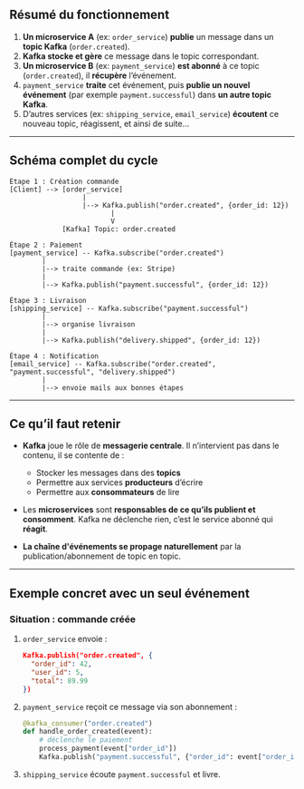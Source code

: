 ## Résumé du fonctionnement

1. **Un microservice A** (ex: `order_service`) **publie** un message dans un **topic Kafka** (`order.created`).
2. **Kafka stocke et gère** ce message dans le topic correspondant.
3. **Un microservice B** (ex: `payment_service`) **est abonné** à ce topic (`order.created`), il **récupère** l’événement.
4. `payment_service` **traite** cet événement, puis **publie un nouvel événement** (par exemple `payment.successful`) dans **un autre topic Kafka**.
5. D’autres services (ex: `shipping_service`, `email_service`) **écoutent** ce nouveau topic, réagissent, et ainsi de suite...

---

## Schéma complet du cycle

```
Étape 1 : Création commande
[Client] --> [order_service]
                  |
                  |--> Kafka.publish("order.created", {order_id: 12})
                         |
                         V
             [Kafka] Topic: order.created

Étape 2 : Paiement
[payment_service] -- Kafka.subscribe("order.created")
        |
        |--> traite commande (ex: Stripe)
        |
        |--> Kafka.publish("payment.successful", {order_id: 12})

Étape 3 : Livraison
[shipping_service] -- Kafka.subscribe("payment.successful")
        |
        |--> organise livraison
        |
        |--> Kafka.publish("delivery.shipped", {order_id: 12})

Étape 4 : Notification
[email_service] -- Kafka.subscribe("order.created", "payment.successful", "delivery.shipped")
        |
        |--> envoie mails aux bonnes étapes
```

---

## Ce qu’il faut retenir

* **Kafka** joue le rôle de **messagerie centrale**. Il n’intervient pas dans le contenu, il se contente de :

  * Stocker les messages dans des **topics**
  * Permettre aux services **producteurs** d’écrire
  * Permettre aux **consommateurs** de lire

* Les **microservices** sont **responsables de ce qu’ils publient et consomment**. Kafka ne déclenche rien, c’est le service abonné qui **réagit**.

* **La chaîne d'événements se propage naturellement** par la publication/abonnement de topic en topic.

---

## Exemple concret avec un seul événement

### Situation : commande créée

1. `order_service` envoie :

   ```json
   Kafka.publish("order.created", {
     "order_id": 42,
     "user_id": 5,
     "total": 89.99
   })
   ```

2. `payment_service` reçoit ce message via son abonnement :

   ```python
   @kafka_consumer("order.created")
   def handle_order_created(event):
       # déclenche le paiement
       process_payment(event["order_id"])
       Kafka.publish("payment.successful", {"order_id": event["order_id"]})
   ```

3. `shipping_service` écoute `payment.successful` et livre.

